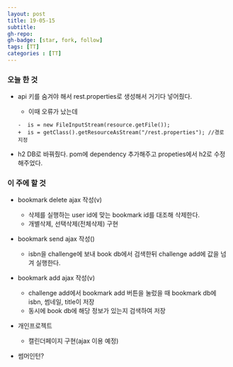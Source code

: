 ```yaml
---
layout: post
title: 19-05-15
subtitle: 
gh-repo: 
gh-badge: [star, fork, follow]
tags: [TT]
categories : [TT]
---
```


### 오늘 한 것 
- api 키를 숨겨야 해서 rest.properties로 생성해서 거기다 넣어줬다.
    - 이때 오류가 났는데
    ~~~
    -  is = new FileInputStream(resource.getFile());
    +  is = getClass().getResourceAsStream("/rest.properties"); //경로 지정
    ~~~

- h2 DB로 바꿔줬다. pom에 dependency 추가해주고 propeties에서 h2로 수정해주었다.

### 이 주에 할 것

- bookmark delete ajax 작성(v)
    - 삭제를 실행하는 user id에 맞는 bookmark id를 대조해 삭제한다.
    - 개별삭제, 선택삭제(전체삭제) 구현
- bookmark send ajax 작성()
    - isbn을 challenge에 보내 book db에서 검색한뒤 challenge add에 값을 넘겨 실행한다.
- bookmark add ajax 작성(v)
    - challenge add에서 bookmark add 버튼을 눌렀을 때 bookmark db에 isbn, 썸네일, title이 저장
    - 동시에 book db에 해당 정보가 있는지 검색하여 저장

- 개인프로젝트
    - 캘린더페이지 구현(ajax 이용 예정)

- 썸머인턴?